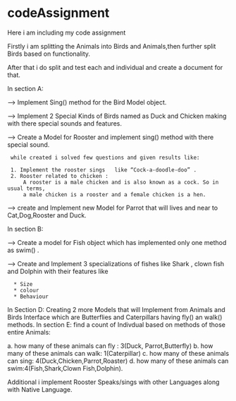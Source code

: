 # codeAssignment
Here i am including my code assignment 


Firstly i am splitting the Animals into Birds and Animals,then further split Birds based on functionality. 


After that i do split and test each and individual and create a document for that.


In section A:

--> Implement Sing() method for the Bird Model object.

--> Implement 2 Special Kinds of Birds named as Duck and Chicken making with there special sounds and features.

--> Create a Model for Rooster and implement sing() method with there special sound.

     while created i solved few questions and given results like:
     
     1. Implement the rooster sings   like “Cock-a-doodle-doo” .
     2. Rooster related to chicken :
         A rooster is a male chicken and is also known as a cock. So in usual terms, 
         a male chicken is a rooster and a female chicken is a hen.
         
 --> create and Implement new Model for Parrot that will lives and near to Cat,Dog,Rooster and Duck.
 
 In section B:
 
 --> Create a model for Fish object which has implemented only one method as swim() .
 
 --> Create and Implement 3 specializations of fishes like Shark , clown fish and Dolphin with their features like 
 
      * Size
      * colour
      * Behaviour
      
 In Section D:
   Creating 2 more Models that will Implement from Animals and Birds Interface
   which are Butterflies and Caterpillars having fly() an walk() methods.
 In section E:
     find a count of Indivdual based on methods of those entire Animals:
     
a. how many of these animals can fly : 3(Duck, Parrot,Butterfly)
b. how many of these animals can walk: 1(Caterpillar)
c. how many of these animals can sing: 4(Duck,Chicken,Parrot,Roaster)
d. how many of these animals can swim:4(Fish,Shark,Clown Fish,Dolphin).

Additional i implement Rooster Speaks/sings  with other Languages along with Native Language.

